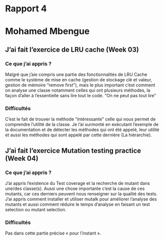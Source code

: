 # Rapport 4
# Mohamed Mbengue
## J’ai fait l’exercice de LRU cache (Week 03)
### Ce que j’ai appris ?
Malgré que j’aie compris une partie des fonctionnalités de LRU Cache comme le système de mise en cache (gestion de stockage clé et valeur, gestion de mémoire “remove first”), mais le plus important c’est comment on analyse une classe notamment celles qui ont plusieurs méthodes, la façon d’aller à l’essentielle sans lire tout le code. “On ne peut pas tout lire”
### Difficultés
C’est le fait de trouver la méthode “intéressante” celle qui nous permet de comprendre l’utilité de la classe. Je l’ai surmonté en exécutant l’exemple de la documentation et de détecter les méthodes qui ont été appelé, leur utilité et aussi les méthodes qui sont appelé par cette dernière (La hiérarchie).

## J’ai fait l’exercice Mutation testing practice (Week 04)
### Ce que j’ai appris ?
J’ai appris l’existence du Test coverage et la recherche de mutant dans une/des classe(s).
Aussi une chose importante c’est la cause de ces mutants, car ces derniers peuvent nous renseigner sur la qualité des tests.
J’ai appris comment installer et utiliser mutalk pour améliorer l’analyse des mutants et aussi comment réduire le temps d’analyse en faisant un test selection ou mutant selection.

### Difficultés
Pas dans cette partie précise « pour l’instant ».
